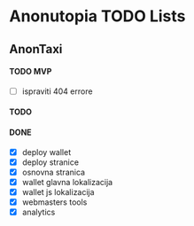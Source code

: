 # Anonutopia TODO Lists

## AnonTaxi

#### TODO MVP

- [ ] ispraviti 404 errore

#### TODO

#### DONE

- [x] deploy wallet
- [x] deploy stranice
- [x] osnovna stranica
- [x] wallet glavna lokalizacija
- [x] wallet js lokalizacija
- [x] webmasters tools
- [x] analytics
